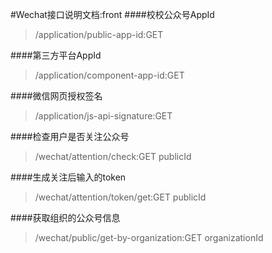 #Wechat接口说明文档:front
####校校公众号AppId
>/application/public-app-id:GET

####第三方平台AppId
>/application/component-app-id:GET

####微信网页授权签名
>/application/js-api-signature:GET

####检查用户是否关注公众号
>/wechat/attention/check:GET
publicId

####生成关注后输入的token
>/wechat/attention/token/get:GET
publicId

####获取组织的公众号信息
>/wechat/public/get-by-organization:GET
organizationId
